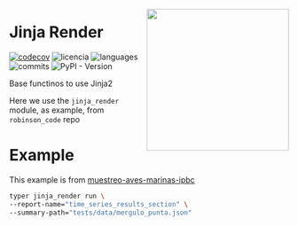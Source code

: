 <a href="https://www.islas.org.mx/"><img src="https://www.islas.org.mx/img/logo.svg" align="right" width="256" /></a>
# Jinja Render
[![codecov](https://codecov.io/gh/IslasGECI/jinja_render/graph/badge.svg?token=ia1J0LyJiQ)](https://codecov.io/gh/IslasGECI/jinja_render)
![licencia](https://img.shields.io/github/license/IslasGECI/jinja_render)
![languages](https://img.shields.io/github/languages/top/IslasGECI/jinja_render)
![commits](https://img.shields.io/github/commit-activity/y/IslasGECI/jinja_render)
![PyPI - Version](https://img.shields.io/pypi/v/jinja_render)

Base functinos to use Jinja2

Here we use the `jinja_render` module, as example, from `robinson_code` repo
# Example
This example is from [muestreo-aves-marinas-ipbc](https://bitbucket.org/IslasGECI/muestreo-aves-marinas-ipbc/src/43dba1b46b492393baa508fbbb73d3ff9ade42be/Makefile#lines-946)
``` sh
typer jinja_render run \
--report-name="time_series_results_section" \
--summary-path="tests/data/mergulo_punta.json"
```
